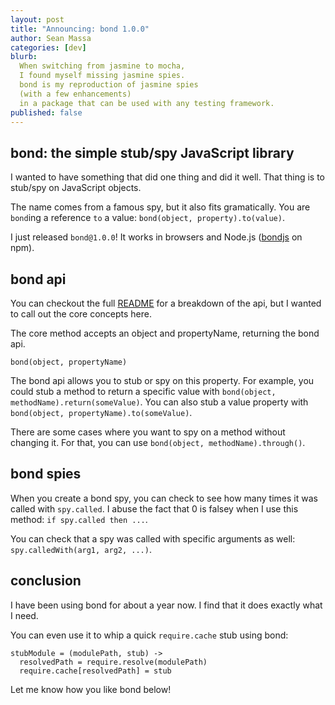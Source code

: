 ```yaml
---
layout: post
title: "Announcing: bond 1.0.0"
author: Sean Massa
categories: [dev]
blurb:
  When switching from jasmine to mocha,
  I found myself missing jasmine spies.
  bond is my reproduction of jasmine spies
  (with a few enhancements)
  in a package that can be used with any testing framework.
published: false
---
```


## bond: the simple stub/spy JavaScript library

I wanted to have something that did one thing and did it well.
That thing is to stub/spy on JavaScript objects.

The name comes from a famous spy,
but it also fits gramatically.
You are `bond`ing a reference `to` a value:
`bond(object, property).to(value)`.

I just released `bond@1.0.0`!
It works in browsers and Node.js
([bondjs](https://npmjs.org/package/bondjs) on npm).

## bond api

You can checkout the full
[README](https://github.com/EndangeredMassa/bond/blob/master/README.md)
for a breakdown of the api,
but I wanted to call out the core concepts here.

The core method accepts an object and propertyName,
returning the bond api.

`bond(object, propertyName)`

The bond api allows you to stub or spy on this property.
For example, you could stub a method to return a specific value with
`bond(object, methodName).return(someValue)`.
You can also stub a value property with 
`bond(object, propertyName).to(someValue)`.

There are some cases where you want to spy on a method without changing it.
For that, you can use `bond(object, methodName).through()`.

## bond spies

When you create a bond spy,
you can check to see how many times it was called with `spy.called`.
I abuse the fact that 0 is falsey when I use this method:
`if spy.called then ...`.

You can check that a spy was called with specific arguments as well:
`spy.calledWith(arg1, arg2, ...)`.

## conclusion

I have been using bond for about a year now.
I find that it does exactly what I need.

You can even use it to whip a quick `require.cache` stub using bond:

```
stubModule = (modulePath, stub) ->
  resolvedPath = require.resolve(modulePath)
  require.cache[resolvedPath] = stub
```

Let me know how you like bond below!
